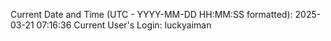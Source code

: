 Current Date and Time (UTC - YYYY-MM-DD HH:MM:SS formatted): 2025-03-21 07:16:36
Current User's Login: luckyaiman

